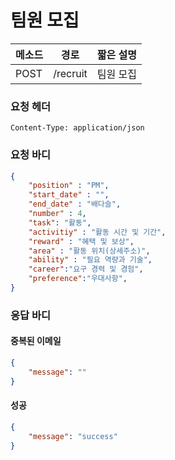 # 팀원 모집

메소드 | 경로 | 짧은 설명
--- | --- | ---
POST | /recruit | 팀원 모집 

### 요청 헤더
~~~
Content-Type: application/json
~~~
### 요청 바디
```json
{
	"position" : "PM",
	"start_date" : "",
	"end_date" : "배다슬",
    "number" : 4,
    "task": "활동",
    "activitiy" : "활동 시간 및 기간",
    "reward" : "혜택 및 보상",
    "area" : "활동 위치(상세주소)",
    "ability" : "필요 역량과 기술",
	"career":"요구 경력 및 경험",
    "preference":"우대사항",
}
```
### 응답 바디
#### 중복된 이메일
```json
{
    "message": ""
}
```
#### 성공
```json
{
    "message": "success"
}
```


